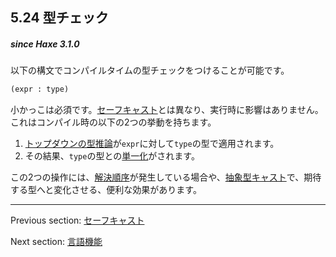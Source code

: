 ## 5.24 型チェック

##### since Haxe 3.1.0

以下の構文でコンパイルタイムの型チェックをつけることが可能です。

```haxe
(expr : type)
```

小かっこは必須です。[セーフキャスト](expression-cast-safe.md)とは異なり、実行時に影響はありません。これはコンパイル時の以下の2つの挙動を持ちます。

1. [トップダウンの型推論](type-system-top-down-inference.md)が`expr`に対して`type`の型で適用されます。
2. その結果、`type`の型との[単一化](type-system-unification.md)がされます。

この2つの操作には、[解決順序](type-system-resolution-order.md)が発生している場合や、[抽象型キャスト](types-abstract-implicit-casts.md)で、期待する型へと変化させる、便利な効果があります。

---

Previous section: [セーフキャスト](expression-cast-safe.md)

Next section: [言語機能](lf.md)